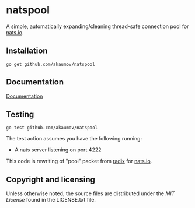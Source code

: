 # natspool
A simple, automatically expanding/cleaning thread-safe connection pool for [nats.io](http://nats.io/).

## Installation

    go get github.com/akaumov/natspool
    
## Documentation
    
   [Documentation](https://godoc.org/github.com/akaumov/natspool)
    
## Testing
    
    go test github.com/akaumov/natspool
    
The test action assumes you have the following running:

* A nats server listening on port 4222


This code is rewriting of "pool" packet from [radix](https://github.com/mediocregopher/radix.v2) for [nats.io](http://nats.io/).


## Copyright and licensing

Unless otherwise noted, the source files are distributed under the *MIT License*
found in the LICENSE.txt file.

[nats.io]: http://nats.io